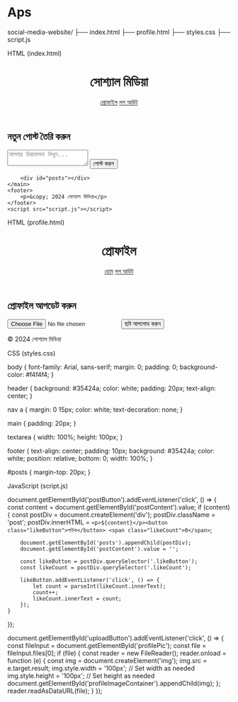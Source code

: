 # Aps
social-media-website/
├── index.html
├── profile.html
├── styles.css
├── script.js

HTML (index.html)

<!DOCTYPE html>
<html lang="bn">
<head>
    <meta charset="UTF-8">
    <meta name="viewport" content="width=device-width, initial-scale=1.0">
    <title>সোশ্যাল মিডিয়া</title>
    <link rel="stylesheet" href="styles.css">
</head>
<body>
    <header>
        <h1>সোশ্যাল মিডিয়া</h1>
        <nav>
            <a href="profile.html">প্রোফাইল</a>
            <a href="#">লগ আউট</a>
        </nav>
    </header>
    <main>
        <h2>নতুন পোস্ট তৈরি করুন</h2>
        <textarea id="postContent" placeholder="আপনার চিন্তাভাবনা লিখুন..."></textarea>
        <button id="postButton">পোস্ট করুন</button>
        
        <div id="posts"></div>
    </main>
    <footer>
        <p>&copy; 2024 সোশ্যাল মিডিয়া</p>
    </footer>
    <script src="script.js"></script>
</body>
</html>

HTML (profile.html)

<!DOCTYPE html>
<html lang="bn">
<head>
    <meta charset="UTF-8">
    <meta name="viewport" content="width=device-width, initial-scale=1.0">
    <title>প্রোফাইল</title>
    <link rel="stylesheet" href="styles.css">
</head>
<body>
    <header>
        <h1>প্রোফাইল</h1>
        <nav>
            <a href="index.html">হোম</a>
            <a href="#">লগ আউট</a>
        </nav>
    </header>
    <main>
        <h2>প্রোফাইল আপডেট করুন</h2>
        <input type="file" id="profilePic" accept="image/*">
        <button id="uploadButton">ছবি আপলোড করুন</button>
        <div id="profileImageContainer"></div>
    </main>
    <footer>
        <p>&copy; 2024 সোশ্যাল মিডিয়া</p>
    </footer>
    <script src="script.js"></script>
</body>
</html>

CSS (styles.css)

body {
    font-family: Arial, sans-serif;
    margin: 0;
    padding: 0;
    background-color: #f4f4f4;
}

header {
    background: #35424a;
    color: white;
    padding: 20px;
    text-align: center;
}

nav a {
    margin: 0 15px;
    color: white;
    text-decoration: none;
}

main {
    padding: 20px;
}

textarea {
    width: 100%;
    height: 100px;
}

footer {
    text-align: center;
    padding: 10px;
    background: #35424a;
    color: white;
    position: relative;
    bottom: 0;
    width: 100%;
}

#posts {
    margin-top: 20px;
}

JavaScript (script.js)

document.getElementById('postButton').addEventListener('click', () => {
    const content = document.getElementById('postContent').value;
    if (content) {
        const postDiv = document.createElement('div');
        postDiv.className = 'post';
        postDiv.innerHTML = `<p>${content}</p><button class="likeButton">লাইক</button> <span class="likeCount">0</span>`;

        document.getElementById('posts').appendChild(postDiv);
        document.getElementById('postContent').value = '';

        const likeButton = postDiv.querySelector('.likeButton');
        const likeCount = postDiv.querySelector('.likeCount');

        likeButton.addEventListener('click', () => {
            let count = parseInt(likeCount.innerText);
            count++;
            likeCount.innerText = count;
        });
    }
});

document.getElementById('uploadButton').addEventListener('click', () => {
    const fileInput = document.getElementById('profilePic');
    const file = fileInput.files[0];
    if (file) {
        const reader = new FileReader();
        reader.onload = function (e) {
            const img = document.createElement('img');
            img.src = e.target.result;
            img.style.width = '100px'; // Set width as needed
            img.style.height = '100px'; // Set height as needed
            document.getElementById('profileImageContainer').appendChild(img);
        };
        reader.readAsDataURL(file);
    }
});




